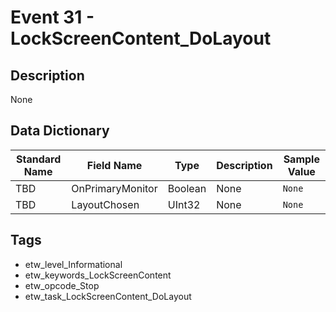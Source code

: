 # Event 31 - LockScreenContent_DoLayout

## Description
None

## Data Dictionary
|Standard Name|Field Name|Type|Description|Sample Value|
|---|---|---|---|---|
|TBD|OnPrimaryMonitor|Boolean|None|`None`|
|TBD|LayoutChosen|UInt32|None|`None`|

## Tags
* etw_level_Informational
* etw_keywords_LockScreenContent
* etw_opcode_Stop
* etw_task_LockScreenContent_DoLayout